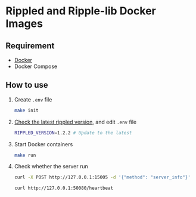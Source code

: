 # Rippled and Ripple-lib Docker Images

## Requirement

* [Docker](https://docs.docker.com/install)
* Docker Compose


## How to use

1. Create `.env` file
    ```sh
    make init
    ```

2. [Check the latest rippled version](https://github.com/ripple/rippled/releases), and edit `.env` file
    ```sh
    RIPPLED_VERSION=1.2.2 # Update to the latest
    ```

3. Start Docker containers
    ```sh
    make run
    ```

4. Check whether the server run
    ```sh
    curl -X POST http://127.0.0.1:15005 -d '{"method": "server_info"}'
    ```

    ```sh
    curl http://127.0.0.1:50080/heartbeat
    ```
